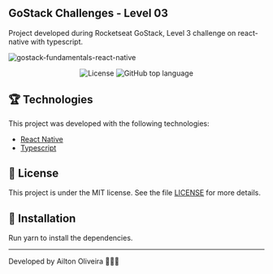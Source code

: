## GoStack Challenges - Level 03
Project developed during Rocketseat GoStack, Level 3 challenge on react-native with typescript.

<img alt="
gostack-fundamentals-react-native" src="https://repository-images.githubusercontent.com/279968635/62d9e580-c844-11ea-856b-59ba27efcdda" />

<p align="center">

  <a href="LICENSE" style="text-decoration: none">
    <img alt="License" src="https://img.shields.io/github/license/ailtoneric/gostack-fundamentals-react-native" />
  </a>

  <a href="#" style="text-decoration: none">
    <img alt="GitHub top language" src="https://img.shields.io/github/languages/top/ailtoneric/gostack-fundamentals-react-native" />
  </a>

</p>

## :trophy: Technologies

This project was developed with the following technologies:

- [React Native](https://facebook.github.io/react-native/)
- [Typescript](https://www.typescriptlang.org/)


## :memo: License

This project is under the MIT license. See the file [LICENSE](LICENSE) for more details.

## :space_invader: Installation

Run yarn to install the dependencies.

---

Developed by Ailton Oliveira :hear_no_evil::speak_no_evil::see_no_evil:
